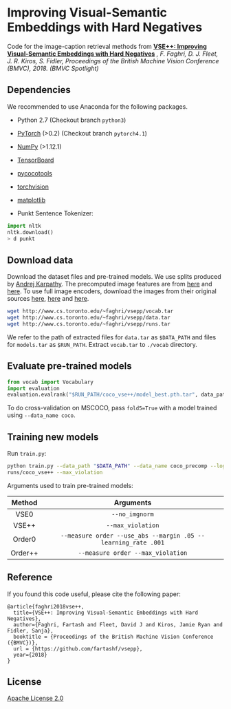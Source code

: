 # Improving Visual-Semantic Embeddings with Hard Negatives

Code for the image-caption retrieval methods from
**[VSE++: Improving Visual-Semantic Embeddings with Hard Negatives](https://arxiv.org/abs/1707.05612)**
*, F. Faghri, D. J. Fleet, J. R. Kiros, S. Fidler, Proceedings of the British Machine Vision Conference (BMVC),  2018. (BMVC Spotlight)*

## Dependencies
We recommended to use Anaconda for the following packages.

* Python 2.7 (Checkout branch `python3`)
* [PyTorch](http://pytorch.org/) (>0.2) (Checkout branch `pytorch4.1`)
* [NumPy](http://www.numpy.org/) (>1.12.1)
* [TensorBoard](https://github.com/TeamHG-Memex/tensorboard_logger)
* [pycocotools](https://github.com/cocodataset/cocoapi)
* [torchvision]()
* [matplotlib]()


* Punkt Sentence Tokenizer:
```python
import nltk
nltk.download()
> d punkt
```

## Download data

Download the dataset files and pre-trained models. We use splits produced by [Andrej Karpathy](http://cs.stanford.edu/people/karpathy/deepimagesent/). The precomputed image features are from [here](https://github.com/ryankiros/visual-semantic-embedding/) and [here](https://github.com/ivendrov/order-embedding). To use full image encoders, download the images from their original sources [here](http://nlp.cs.illinois.edu/HockenmaierGroup/Framing_Image_Description/KCCA.html), [here](http://shannon.cs.illinois.edu/DenotationGraph/) and [here](http://mscoco.org/).

```bash
wget http://www.cs.toronto.edu/~faghri/vsepp/vocab.tar
wget http://www.cs.toronto.edu/~faghri/vsepp/data.tar
wget http://www.cs.toronto.edu/~faghri/vsepp/runs.tar
```

We refer to the path of extracted files for `data.tar` as `$DATA_PATH` and 
files for `models.tar` as `$RUN_PATH`. Extract `vocab.tar` to `./vocab` 
directory.

## Evaluate pre-trained models

```python
from vocab import Vocabulary
import evaluation
evaluation.evalrank("$RUN_PATH/coco_vse++/model_best.pth.tar", data_path="$DATA_PATH", split="test")'
```

To do cross-validation on MSCOCO, pass `fold5=True` with a model trained using 
`--data_name coco`.

## Training new models
Run `train.py`:

```bash
python train.py --data_path "$DATA_PATH" --data_name coco_precomp --logger_name 
runs/coco_vse++ --max_violation
```

Arguments used to train pre-trained models:

| Method    | Arguments |
| :-------: | :-------: |
| VSE0      | `--no_imgnorm` |
| VSE++     | `--max_violation` |
| Order0    | `--measure order --use_abs --margin .05 --learning_rate .001` |
| Order++   | `--measure order --max_violation` |


## Reference

If you found this code useful, please cite the following paper:

    @article{faghri2018vse++,
      title={VSE++: Improving Visual-Semantic Embeddings with Hard Negatives},
      author={Faghri, Fartash and Fleet, David J and Kiros, Jamie Ryan and Fidler, Sanja},
      booktitle = {Proceedings of the British Machine Vision Conference ({BMVC})},
      url = {https://github.com/fartashf/vsepp},
      year={2018}
    }

## License

[Apache License 2.0](http://www.apache.org/licenses/LICENSE-2.0)
